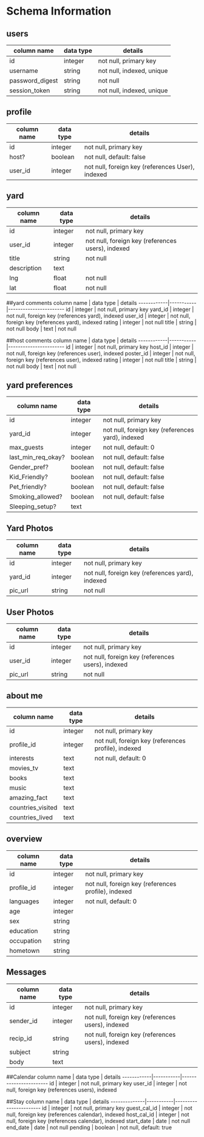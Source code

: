 # Schema Information

## users
column name     | data type | details
----------------|-----------|-----------------------
id              | integer   | not null, primary key
username        | string    | not null, indexed, unique
password_digest | string    | not null
session_token   | string    | not null, indexed, unique

## profile
column name | data type | details
------------|-----------|-----------------------
id          | integer   | not null, primary key
host?       | boolean   | not null, default: false
user_id     | integer   | not null, foreign key (references User), indexed

## yard
column name | data type | details
------------|-----------|-----------------------
id          | integer   | not null, primary key
user_id     | integer   | not null, foreign key (references users), indexed
title       | string    | not null
description | text      |
lng         | float     | not null
lat         | float     | not null

##yard comments
column name | data type | details
------------|-----------|-----------------------
id          | integer   | not null, primary key
yard_id     | integer   | not null, foreign key (references yard), indexed
user_id     | integer   | not null, foreign key (references yard), indexed
rating      | integer   | not null
title       | string    | not null
body        | text      | not null

##host comments
column name | data type | details
------------|-----------|-----------------------
id          | integer   | not null, primary key
host_id     | integer   | not null, foreign key (references user), indexed
poster_id   | integer   | not null, foreign key (references user), indexed
rating      | integer   | not null
title       | string    | not null
body        | text      | not null


## yard preferences
column name        | data type | details
-------------------|-----------|-----------------------
id                 | integer   | not null, primary key
yard_id            | integer   | not null, foreign key (references yard), indexed
max_guests         | integer   | not null, default: 0
last_min_req_okay? | boolean   | not null, default: false
Gender_pref?       | boolean   | not null, default: false
Kid_Friendly?      | boolean   | not null, default: false
Pet_friendly?      | boolean   | not null, default: false
Smoking_allowed?   | boolean   | not null, default: false
Sleeping_setup?    | text      |


## Yard Photos
column name | data type | details
------------|-----------|-----------------------
id          | integer   | not null, primary key
yard_id     | integer   | not null, foreign key (references yard), indexed
pic_url     | string    | not null


## User Photos
column name | data type | details
------------|-----------|-----------------------
id          | integer   | not null, primary key
user_id     | integer   | not null, foreign key (references users), indexed
pic_url     | string    | not null

## about me
column name        | data type | details
-------------------|-----------|-----------------------
id                 | integer   | not null, primary key
profile_id         | integer   | not null, foreign key (references profile), indexed
interests          | text      | not null, default: 0
movies_tv          | text      |
books              | text      |
music              | text      |
amazing_fact       | text      |
countries_visited  | text      |
countries_lived    | text      |

## overview
column name        | data type | details
-------------------|-----------|-----------------------
id                 | integer   | not null, primary key
profile_id         | integer   | not null, foreign key (references profile), indexed
languages          | integer   | not null, default: 0
age                | integer   |
sex                | string    |
education          | string    |
occupation         | string    |
hometown           | string    |

## Messages
column name | data type | details
------------|-----------|-----------------------
id          | integer   | not null, primary key
sender_id   | integer   | not null, foreign key (references users), indexed
recip_id    | string    | not null, foreign key (references users), indexed
subject     | string    |
body        | text      |


##Calendar
column name | data type | details
------------|-----------|-----------------------
id          | integer   | not null, primary key
user_id     | integer   | not null, foreign key (references users), indexed


##Stay
column name   | data type | details
--------------|-----------|-----------------------
id            | integer   | not null, primary key
guest_cal_id  | integer   | not null, foreign key (references calendar), indexed
host_cal_id   | integer   | not null, foreign key (references calendar), indexed
start_date    | date      | not null
end_date      | date      | not null
pending       | boolean   | not null, default: true
